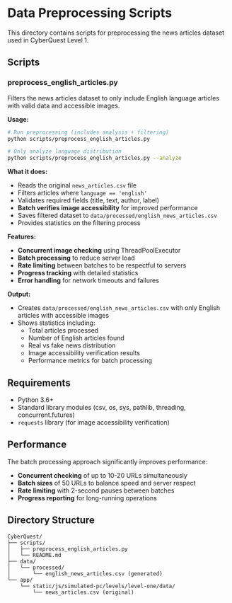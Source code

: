 # Data Preprocessing Scripts

This directory contains scripts for preprocessing the news articles dataset used in CyberQuest Level 1.

## Scripts

### preprocess_english_articles.py

Filters the news articles dataset to only include English language articles with valid data and accessible images.

**Usage:**
```bash
# Run preprocessing (includes analysis + filtering)
python scripts/preprocess_english_articles.py

# Only analyze language distribution
python scripts/preprocess_english_articles.py --analyze
```

**What it does:**
- Reads the original `news_articles.csv` file
- Filters articles where `language == 'english'`
- Validates required fields (title, text, author, label)
- **Batch verifies image accessibility** for improved performance
- Saves filtered dataset to `data/processed/english_news_articles.csv`
- Provides statistics on the filtering process

**Features:**
- **Concurrent image checking** using ThreadPoolExecutor
- **Batch processing** to reduce server load
- **Rate limiting** between batches to be respectful to servers
- **Progress tracking** with detailed statistics
- **Error handling** for network timeouts and failures

**Output:**
- Creates `data/processed/english_news_articles.csv` with only English articles with accessible images
- Shows statistics including:
  - Total articles processed
  - Number of English articles found
  - Real vs fake news distribution
  - Image accessibility verification results
  - Performance metrics for batch processing

## Requirements

- Python 3.6+
- Standard library modules (csv, os, sys, pathlib, threading, concurrent.futures)
- `requests` library (for image accessibility verification)

## Performance

The batch processing approach significantly improves performance:
- **Concurrent checking** of up to 10-20 URLs simultaneously
- **Batch sizes** of 50 URLs to balance speed and server respect
- **Rate limiting** with 2-second pauses between batches
- **Progress reporting** for long-running operations

## Directory Structure

```
CyberQuest/
├── scripts/
│   ├── preprocess_english_articles.py
│   └── README.md
├── data/
│   └── processed/
│       └── english_news_articles.csv (generated)
└── app/
    └── static/js/simulated-pc/levels/level-one/data/
        └── news_articles.csv (original)
```
